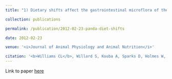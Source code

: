 ```yaml
---
title: "1) Dietary shifts affect the gastrointestinal microflora of the giant panda (<i>Ailuropoda melanoleuca</i>)"

collection: publications

permalink: /publication/2012-02-23-panda-diet-shifts

date: 2012-02-23

venue: '<i>Journal of Animal Physiology and Animal Nutrition</i>'

citation: '<b>Williams CL</b>, Willard S, Kouba A, Sparks D, Holmes W, Falcone J, Williams CH, Brown A (2012). Dietary shifts affect the gastrointestinal microflora of the giant panda (<i>Ailuropoda melanoleuca</i>). <i>Journal of Animal Physiology and Animal Nutrition</i>, 97: 577-585.'
---
```


Link to paper [here](https://doi.org/10.1111/j.1439-0396.2012.01299.x)
